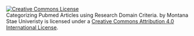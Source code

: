 <a rel="license" href="http://creativecommons.org/licenses/by/4.0/"><img alt="Creative Commons License" style="border-width:0" src="https://i.creativecommons.org/l/by/4.0/88x31.png" /></a><br /><span xmlns:dct="http://purl.org/dc/terms/" property="dct:title">Categorizing Pubmed Articles using Research Domain Criteria.</span> by <span xmlns:cc="http://creativecommons.org/ns#" property="cc:attributionName">Montana Stae Univeristy</span> is licensed under a <a rel="license" href="http://creativecommons.org/licenses/by/4.0/">Creative Commons Attribution 4.0 International License</a>.
